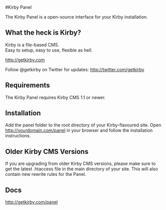 #Kirby Panel

The Kirby Panel is a open-source interface for your Kirby installation.

## What the heck is Kirby?

Kirby is a file-based CMS.   
Easy to setup, easy to use, flexible as hell.

<http://getkirby.com>

Follow @getkirby on Twitter for updates: <http://twitter.com/getkirby>

## Requirements

The Kirby Panel requires Kirby CMS 1.1 or newer.  

## Installation

Add the panel folder to the root directory of your Kirby-flavoured site. Open http://yourdomain.com/panel in your browser and follow the installation instructions. 

## Older Kirby CMS Versions

If you are upgrading from older Kirby CMS versions, please make sure to get the latest .htaccess file in the main directory of your site. This will also contain new rewrite rules for the Panel.

## Docs

<http://getkirby.com/panel>  
